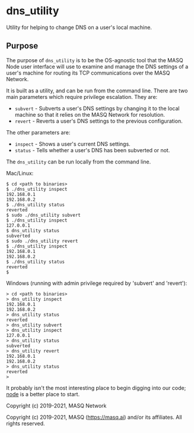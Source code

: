 # dns_utility
Utility for helping to change DNS on a user's local machine.

## Purpose
The purpose of `dns_utility` is to be the OS-agnostic tool that the MASQ Node user interface will use to examine
and manage the DNS settings of a user's machine for routing its TCP communications over the MASQ Network.

It is built as a utility, and can be run from the command line. There are two main parameters which require privilege 
escalation. They are:

- `subvert` - Subverts a user's DNS settings by changing it to the local machine so that it relies on the MASQ Network 
  for resolution.
- `revert` - Reverts a user's DNS settings to the previous configuration.

The other parameters are:
- `inspect` - Shows a user's current DNS settings.
- `status` - Tells whether a user's DNS has been subverted or not.

The `dns_utility` can be run locally from the command line.

Mac/Linux:
```
$ cd <path to binaries>
$ ./dns_utility inspect
192.168.0.1
192.168.0.2
$ ./dns_utility status
reverted
$ sudo ./dns_utility subvert
$ ./dns_utility inspect
127.0.0.1
$ dns_utility status
subverted
$ sudo ./dns_utility revert
$ ./dns_utility inspect
192.168.0.1
192.168.0.2
$ ./dns_utility status
reverted
$
```

Windows (running with admin privilege required by 'subvert' and 'revert'):
```
> cd <path to binaries>
> dns_utility inspect
192.168.0.1
192.168.0.2
> dns_utility status
reverted
> dns_utility subvert
> dns_utility inspect
127.0.0.1
> dns_utility status
subverted
> dns_utility revert
192.168.0.1
192.168.0.2
> dns_utility status
reverted
>
```

It probably isn't the most interesting place to begin digging into our code;
[node](https://github.com/MASQ-Project/Node/tree/master/node)
is a better place to start.

Copyright (c) 2019-2021, MASQ Network

Copyright (c) 2019-2021, MASQ (https://masq.ai) and/or its affiliates. All rights reserved.
